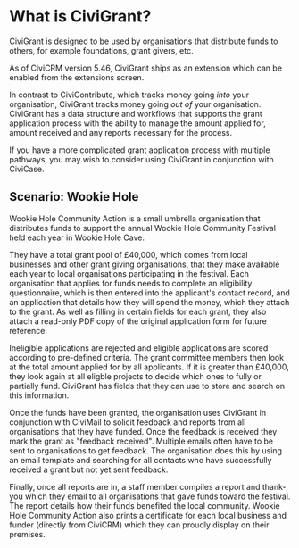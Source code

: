 # What is CiviGrant?

CiviGrant is designed to be used by organisations that distribute funds
to others, for example foundations, grant givers, etc.

As of CiviCRM version 5.46, CiviGrant ships as an extension which can be enabled
from the extensions screen.

In contrast to CiviContribute, which tracks money going *into* your
organisation, CiviGrant tracks money going *out of* your organisation.
CiviGrant has a data structure and workflows that supports the grant
application process with the ability to manage the amount applied for,
amount received and any reports necessary for the process.

If you have a more complicated grant application process with multiple
pathways, you may wish to consider using CiviGrant in conjunction with
CiviCase. 

## Scenario: Wookie Hole

Wookie Hole Community Action is a small umbrella organisation that
distributes funds to support the annual Wookie Hole Community Festival
held each year in Wookie Hole Cave.

They have a total grant pool of £40,000, which comes from local
businesses and other grant giving organisations, that they make
available each year to local organisations participating in the
festival. Each organisation that applies for funds needs to complete an
eligibility questionnaire, which is then entered into the applicant's
contact record, and an application that details how they will spend the
money, which they attach to the grant. As well as filling in certain
fields for each grant, they also attach a read-only PDF copy of the
original application form for future reference.

Ineligible applications are rejected and eligible applications are
scored according to pre-defined criteria. The grant committee members
then look at the total amount applied for by all applicants. If it is
greater than £40,000, they look again at all eligble projects to decide
which ones to fully or partially fund. CiviGrant has fields that they
can use to store and search on this information. 

Once the funds have been granted, the organisation uses CiviGrant in
conjunction with CiviMail to solicit feedback and reports from all
organisations that they have funded. Once the feedback is received they
mark the grant as "feedback received". Multiple emails often have to be
sent to organisations to get feedback. The organisation does this by
using an email template and searching for all contacts who have
successfully received a grant but not yet sent feedback.

Finally, once all reports are in, a staff member compiles a report and
thank-you which they email to all organisations that gave funds toward
the festival. The report details how their funds benefited the local
community. Wookie Hole Community Action also prints a certificate for
each local business and funder (directly from CiviCRM) which they can
proudly display on their premises. 

